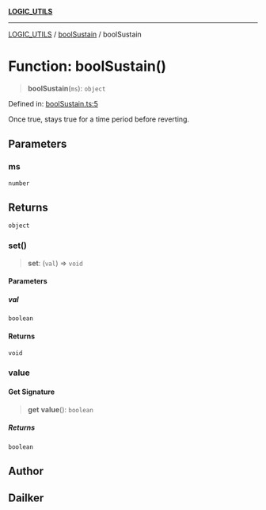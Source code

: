 [**LOGIC_UTILS**](../../README.md)

***

[LOGIC_UTILS](../../README.md) / [boolSustain](../README.md) / boolSustain

# Function: boolSustain()

> **boolSustain**(`ms`): `object`

Defined in: [boolSustain.ts:5](https://github.com/dailker/everyutil/blob/b3489bb6f319079994023a8bfde262e0cfc42fe7/src/logic/boolSustain.ts#L5)

Once true, stays true for a time period before reverting.

## Parameters

### ms

`number`

## Returns

`object`

### set()

> **set**: (`val`) => `void`

#### Parameters

##### val

`boolean`

#### Returns

`void`

### value

#### Get Signature

> **get** **value**(): `boolean`

##### Returns

`boolean`

## Author

## Dailker
